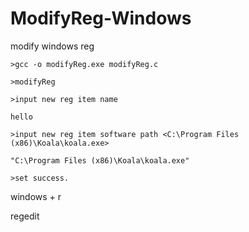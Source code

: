 # ModifyReg-Windows

modify windows reg

    >gcc -o modifyReg.exe modifyReg.c
    
    >modifyReg
  
    >input new reg item name
    
    hello
    
    >input new reg item software path <C:\Program Files (x86)\Koala\koala.exe>
    
    "C:\Program Files (x86)\Koala\koala.exe"
    
    >set success.

windows + r 

regedit

